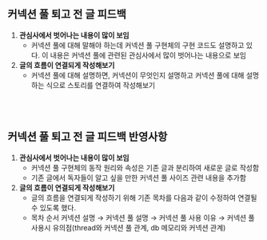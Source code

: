 ## 커넥션 풀 퇴고 전 글 피드백
1. **관심사에서 벗어나는 내용이 많이 보임**
    - 커넥션 풀에 대해 말해야 하는데 커넥션 풀 구현체의 구현 코드도 설명하고 있다. 이 내용은 커넥션 풀에 관련된 관심사에서 많이 벗어나는 내용으로 보임
2. **글의 흐름이 연결되게 작성해보기**
    - 커넥션 풀에 대해 설명하면, 커넥션이 무엇인지 설명하고 커넥션 풀에 대해 설명하는 식으로 스토리를 연결하여 작성해보기
  
  <br><br>
  ## 커넥션 풀 퇴고 전 글 피드백 반영사항

1. **관심사에서 벗어나는 내용이 많이 보임**
    - 커넥션 풀 구현체의 동작 원리와 속성은 기존 글과 분리하여 새로운 글로 작성함
    - 기존 글에서 독자들이 알고 싶을 만한 커넥션 풀 사이즈 관련 내용을 추가함
2. **글의 흐름이 연결되게 작성해보기**
    - 글의 흐름을 연결되게 작성하기 위해 기존 목차를 다음과 같이 수정하여 연결될 수 있도록 했다.
    - 목차 순서
      커넥션 설명 → 커넥션 풀 설명 → 커넥션 풀 사용 이유 → 커넥션 풀 사용시 유의점(thread와 커넥션 풀 관계, db 메모리와 커넥션 관계)
